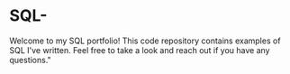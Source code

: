 # SQL-
Welcome to my SQL portfolio! This code repository contains examples of SQL I've written. Feel free to take a look and reach out if you have any questions."
